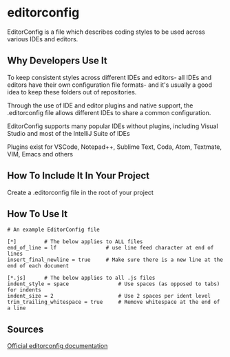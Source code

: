 # editorconfig

EditorConfig is a file which describes coding styles to be used across various IDEs and editors.

## Why Developers Use It

To keep consistent styles across different IDEs and editors- all IDEs and editors have their own configuration file
formats- and it's usually a good idea to keep these folders out of repositories.

Through the use of IDE and editor plugins and native support, the .editorconfig file allows different IDEs to share a common
configuration.

EditorConfig supports many popular IDEs without plugins, including Visual Studio and most of the IntelliJ Suite of IDEs

Plugins exist for VSCode, Notepad++, Sublime Text, Coda, Atom, Textmate, VIM, Emacs and others


## How To Include It In Your Project

Create a .editorconfig file in the root of your project

## How To Use It

    # An example EditorConfig file
   
    [*]         # The below applies to ALL files
    end_of_line = lf                # use line feed character at end of lines
    insert_final_newline = true     # Make sure there is a new line at the end of each document
    
    [*.js]      # The below applies to all .js files
    indent_style = space                # Use spaces (as opposed to tabs) for indents
    indent_size = 2                     # Use 2 spaces per ident level
    trim_trailing_whitespace = true     # Remove whitespace at the end of a line


## Sources
[Official editorconfig documentation](https://editorconfig.org/)